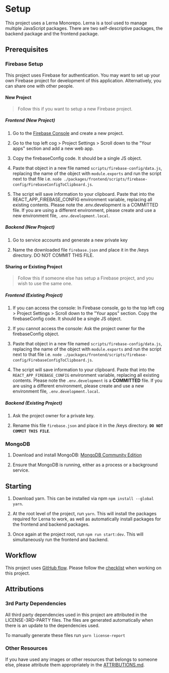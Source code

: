 # Setup

This project uses a Lerna Monorepo. Lerna is a tool used to manage multiple
JavaScript packages. There are two self-descriptive packages, the backend
package and the frontend package.

## Prerequisites

### Firebase Setup

This project uses Firebase for authentication. You may want to set up your own
Firebase project for development of this application. Alternatively, you can
share one with other people.

#### New Project

> Follow this if you want to setup a new Firebase project.

##### Frontend (New Project)

1. Go to the [Firebase Console](https://console.firebase.google.com/) and create
   a new project.

2. Go to the top left cog > Project Settings > Scroll down to the "Your apps"
   section and add a new web app.

3. Copy the firebaseConfig code. It should be a single JS object.

4. Paste that object in a new file named `scripts/firebase-config/data.js`,
   replacing the name of the object with `module.exports` and run the script
   next to that file i.e. `node ./packages/frontend/scripts/firebase-config/FirebaseConfigToClipboard.js`.

5. The script will save information to your clipboard. Paste that into the
   REACT_APP_FIREBASE_CONFIG environment variable, replacing all existing
   contents. Please note the .env.development is a COMMITTED file. If you are
   using a different environment, please create and use a new environment file,
   `.env.development.local`.

##### Backend (New Project)

1. Go to service accounts and generate a new private key

2. Name the downloaded file `firebase.json` and place it in the /keys directory.
   DO NOT COMMIT THIS FILE.

#### Sharing or Existing Project

> Follow this if someone else has setup a Firebase project, and you wish to use
> the same one.

##### Frontend (Existing Project)

1. If you can access the console: In Firebase console, go to the top left cog >
   Project Settings > Scroll down to the "Your apps" section. Copy the
   firebaseConfig code. It should be a single JS object.

2. If you cannot access the console: Ask the project owner for the
   firebaseConfig object.

3. Paste that object in a new file named `scripts/firebase-config/data.js`,
   replacing the name of the object with `module.exports` and run the script
   next to that file i.e. `node ./packages/frontend/scripts/firebase-config/FirebaseConfigToClipboard.js`.

4. The script will save information to your clipboard. Paste that into the
   `REACT_APP_FIREBASE_CONFIG` environment variable, replacing all existing
   contents. Please note the `.env.development` is a **COMMITTED** file. If you are
   using a different environment, please create and use a new environment file,
   `.env.development.local`.

##### Backend (Existing Project)

1. Ask the project owner for a private key.

2. Rename this file `firebase.json` and place it in the /keys directory. **`DO NOT COMMIT THIS FILE`**.

### MongoDB

1. Download and install MongoDB: [MongoDB Community
   Edition](https://www.mongodb.com/try/download/community)

2. Ensure that MongoDB is running, either as a process or a background service.

## Starting

1. Download yarn. This can be installed via npm `npm install --global yarn`.

2. At the root level of the project, run `yarn`. This will install the packages
   required for Lerna to work, as well as automatically install packages for the
   frontend and backend packages.

3. Once again at the project root, run `npm run start:dev`. This will simultaneously run the frontend and backend.

## Workflow

This project uses [GitHub flow](https://docs.github.com/en/get-started/quickstart/github-flow). Please follow the [checklist](https://github.com/701-T4/flatshare/wiki/Github-Checklist---How-to-'Issues') when working on this project.

## Attributions

### 3rd Party Dependencies

All third party dependencies used in this project are attributed in the LICENSE-3RD-PARTY files. The files are generated automatically when there is an update to the dependencies used.

To manually generate these files run `yarn license-report`

### Other Resources

If you have used any images or other resources that belongs to someone else, please attribute them appropriately in the [ATTRIBUTIONS.md](/ATTRIBUTIONS.md).
